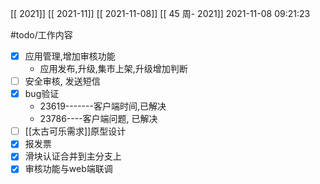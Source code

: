 [[ 2021]]
[[ 2021-11]]
[[ 2021-11-08]]
[[ 45 周- 2021]]
 2021-11-08 09:21:23
 
   #todo/工作内容
- [x] 应用管理,增加审核功能
	- 应用发布,升级,集市上架,升级增加判断
- [ ] 安全审核, 发送短信
- [x] bug验证
	- 23619-------客户端时间,已解决
	- 23786----客户端问题, 已解决
- [ ] [[太古可乐需求]]原型设计
- [x] 报发票
- [x] 滑块认证合并到主分支上
- [x] 审核功能与web端联调
